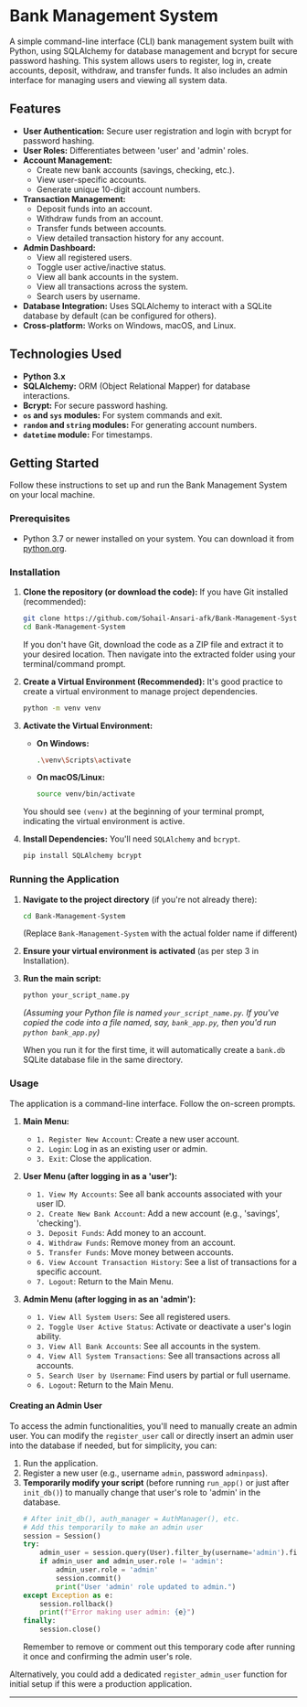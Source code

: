 # Bank Management System

A simple command-line interface (CLI) bank management system built with Python, using SQLAlchemy for database management and bcrypt for secure password hashing. This system allows users to register, log in, create accounts, deposit, withdraw, and transfer funds. It also includes an admin interface for managing users and viewing all system data.

## Features

  * **User Authentication:** Secure user registration and login with bcrypt for password hashing.
  * **User Roles:** Differentiates between 'user' and 'admin' roles.
  * **Account Management:**
      * Create new bank accounts (savings, checking, etc.).
      * View user-specific accounts.
      * Generate unique 10-digit account numbers.
  * **Transaction Management:**
      * Deposit funds into an account.
      * Withdraw funds from an account.
      * Transfer funds between accounts.
      * View detailed transaction history for any account.
  * **Admin Dashboard:**
      * View all registered users.
      * Toggle user active/inactive status.
      * View all bank accounts in the system.
      * View all transactions across the system.
      * Search users by username.
  * **Database Integration:** Uses SQLAlchemy to interact with a SQLite database by default (can be configured for others).
  * **Cross-platform:** Works on Windows, macOS, and Linux.

## Technologies Used

  * **Python 3.x**
  * **SQLAlchemy:** ORM (Object Relational Mapper) for database interactions.
  * **Bcrypt:** For secure password hashing.
  * **`os` and `sys` modules:** For system commands and exit.
  * **`random` and `string` modules:** For generating account numbers.
  * **`datetime` module:** For timestamps.

## Getting Started

Follow these instructions to set up and run the Bank Management System on your local machine.

### Prerequisites

  * Python 3.7 or newer installed on your system. You can download it from [python.org](https://www.python.org/downloads/).

### Installation

1.  **Clone the repository (or download the code):**
    If you have Git installed (recommended):

    ```bash
    git clone https://github.com/Sohail-Ansari-afk/Bank-Management-System.git
    cd Bank-Management-System
    ```

    If you don't have Git, download the code as a ZIP file and extract it to your desired location. Then navigate into the extracted folder using your terminal/command prompt.

2.  **Create a Virtual Environment (Recommended):**
    It's good practice to create a virtual environment to manage project dependencies.

    ```bash
    python -m venv venv
    ```

3.  **Activate the Virtual Environment:**

      * **On Windows:**
        ```bash
        .\venv\Scripts\activate
        ```
      * **On macOS/Linux:**
        ```bash
        source venv/bin/activate
        ```

    You should see `(venv)` at the beginning of your terminal prompt, indicating the virtual environment is active.

4.  **Install Dependencies:**
    You'll need `SQLAlchemy` and `bcrypt`.

    ```bash
    pip install SQLAlchemy bcrypt
    ```

### Running the Application

1.  **Navigate to the project directory** (if you're not already there):

    ```bash
    cd Bank-Management-System
    ```

    (Replace `Bank-Management-System` with the actual folder name if different)

2.  **Ensure your virtual environment is activated** (as per step 3 in Installation).

3.  **Run the main script:**

    ```bash
    python your_script_name.py
    ```

    *(Assuming your Python file is named `your_script_name.py`. If you've copied the code into a file named, say, `bank_app.py`, then you'd run `python bank_app.py`)*

    When you run it for the first time, it will automatically create a `bank.db` SQLite database file in the same directory.

### Usage

The application is a command-line interface. Follow the on-screen prompts.

1.  **Main Menu:**

      * `1. Register New Account`: Create a new user account.
      * `2. Login`: Log in as an existing user or admin.
      * `3. Exit`: Close the application.

2.  **User Menu (after logging in as a 'user'):**

      * `1. View My Accounts`: See all bank accounts associated with your user ID.
      * `2. Create New Bank Account`: Add a new account (e.g., 'savings', 'checking').
      * `3. Deposit Funds`: Add money to an account.
      * `4. Withdraw Funds`: Remove money from an account.
      * `5. Transfer Funds`: Move money between accounts.
      * `6. View Account Transaction History`: See a list of transactions for a specific account.
      * `7. Logout`: Return to the Main Menu.

3.  **Admin Menu (after logging in as an 'admin'):**

      * `1. View All System Users`: See all registered users.
      * `2. Toggle User Active Status`: Activate or deactivate a user's login ability.
      * `3. View All Bank Accounts`: See all accounts in the system.
      * `4. View All System Transactions`: See all transactions across all accounts.
      * `5. Search User by Username`: Find users by partial or full username.
      * `6. Logout`: Return to the Main Menu.

#### Creating an Admin User

To access the admin functionalities, you'll need to manually create an admin user. You can modify the `register_user` call or directly insert an admin user into the database if needed, but for simplicity, you can:

1.  Run the application.
2.  Register a new user (e.g., username `admin`, password `adminpass`).
3.  **Temporarily modify your script** (before running `run_app()` or just after `init_db()`) to manually change that user's role to 'admin' in the database.
    ```python
    # After init_db(), auth_manager = AuthManager(), etc.
    # Add this temporarily to make an admin user
    session = Session()
    try:
        admin_user = session.query(User).filter_by(username='admin').first()
        if admin_user and admin_user.role != 'admin':
            admin_user.role = 'admin'
            session.commit()
            print("User 'admin' role updated to admin.")
    except Exception as e:
        session.rollback()
        print(f"Error making user admin: {e}")
    finally:
        session.close()
    ```
    Remember to remove or comment out this temporary code after running it once and confirming the admin user's role.

Alternatively, you could add a dedicated `register_admin_user` function for initial setup if this were a production application.

-----
